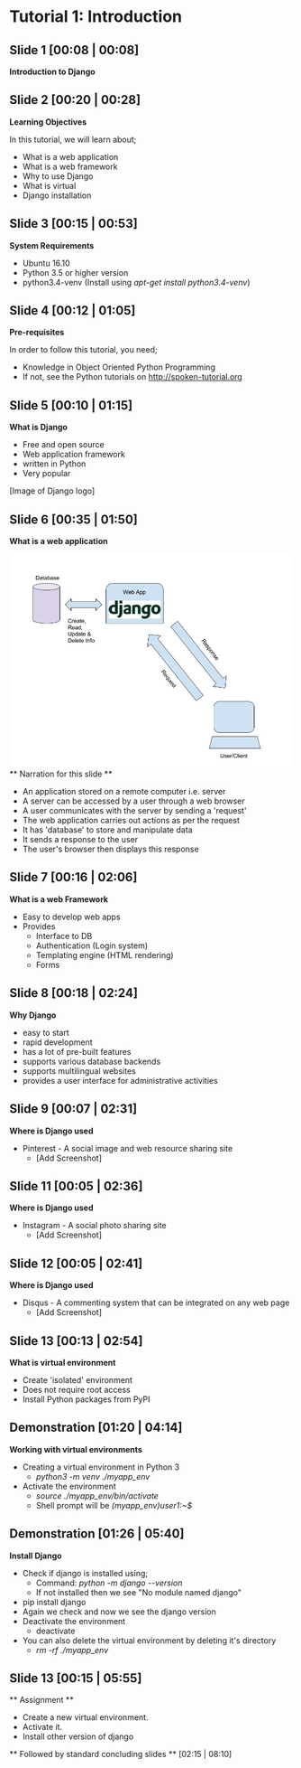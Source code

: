 Tutorial 1: Introduction
=============================

Slide 1 [00:08 | 00:08]
-------------
**Introduction to Django**

Slide 2 [00:20 | 00:28]
--------------

**Learning Objectives**

In this tutorial, we will learn about;
  - What is a web application
  - What is a web framework
  - Why to use Django
  - What is virtual
  - Django installation

Slide 3 [00:15 | 00:53]
---------------

**System Requirements**
  - Ubuntu 16.10
  - Python 3.5 or higher version
  - python3.4-venv (Install using *apt-get install python3.4-venv*)
	
Slide 4 [00:12 | 01:05]
---------------

**Pre-requisites**

In order to follow this tutorial, you need;
  - Knowledge in Object Oriented Python Programming
  - If not, see the Python tutorials on http://spoken-tutorial.org
	
Slide 5 [00:10 | 01:15]
----------------

**What is Django**
  - Free and open source
  - Web application framework 
  - written in Python
  - Very popular

[Image of Django logo]

Slide 6 [00:35 | 01:50]
----------------

**What is a web application**

![Block diagram of Web application](https://raw.githubusercontent.com/FOSSEE/learn_django/master/tutorial_1_intro/webapp_diag.png 'Web Application Block diagram')
** Narration for this slide **	
  - An application stored on a remote computer i.e. server
  - A server can be accessed by a user through a web browser
  - A user communicates with the server by sending a 'request'
  - The web application carries out actions as per the request
  - It has 'database' to store and manipulate data
  - It sends a response to the user
  - The user's browser then displays this response

Slide 7 [00:16 | 02:06]
------------------

**What is a web Framework**
  - Easy to develop web apps
  - Provides
    - Interface to DB
    - Authentication (Login system)
    - Templating engine (HTML rendering)
    - Forms
		
Slide 8 [00:18 | 02:24]
-------------------

**Why Django**
  - easy to start
  - rapid development
  - has a lot of pre-built features
  - supports various database backends
  - supports multilingual websites
  - provides a user interface for administrative activities


Slide 9 [00:07 | 02:31]
--------------

**Where is Django used**

  - Pinterest - A social image and web resource sharing site
    - [Add Screenshot]

Slide 11 [00:05 | 02:36]
--------------

**Where is Django used**

  - Instagram - A social photo sharing site
    - [Add Screenshot]

Slide 12 [00:05 | 02:41]
--------------

**Where is Django used**

  - Disqus - A commenting system that can be integrated on any web page
    - [Add Screenshot]

Slide 13 [00:13 | 02:54]
---------------

**What is virtual environment**
  - Create 'isolated' environment
  - Does not require root access
  - Install Python packages from PyPI
   
Demonstration [01:20 | 04:14]
----------------

**Working with virtual environments**
  - Creating a virtual environment in Python 3
    - *python3 -m venv ./myapp_env*
  - Activate the environment
    - *source ./myapp_env/bin/activate*
    - Shell prompt will be *(myapp_env)user1:~$*
  
Demonstration [01:26 | 05:40]
---------------

**Install Django**
  - Check if django is installed using;
    - Command: *python -m django --version*
    - If not installed then we see "No module named django"
  - pip install django
  - Again we check and now we see the django version
  - Deactivate the environment
    - deactivate
  - You can also delete the virtual environment by deleting it's directory
    - *rm -rf ./myapp_env*
    
Slide 13 [00:15 | 05:55]
---------------   
** Assignment ** 
 - Create a new virtual environment.
 - Activate it.
 - Install other version of django

 ** Followed by standard concluding slides ** [02:15 | 08:10] 
